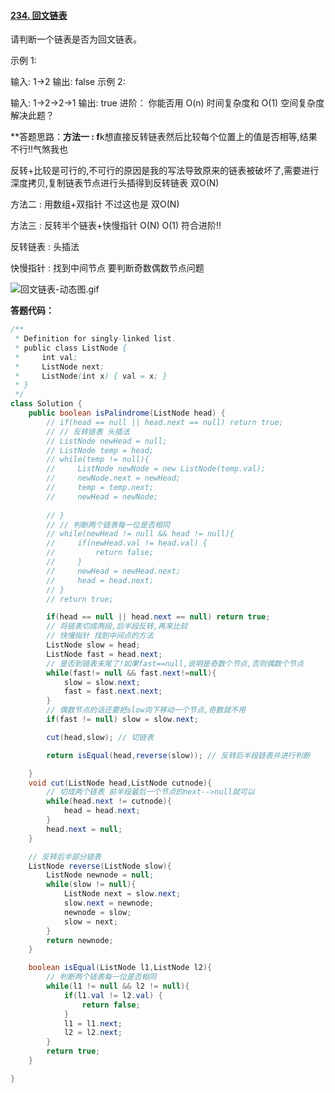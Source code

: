 #### [234. 回文链表](https://leetcode-cn.com/problems/palindrome-linked-list/)

请判断一个链表是否为回文链表。

示例 1:

输入: 1->2
输出: false
示例 2:

输入: 1->2->2->1
输出: true
进阶：
你能否用 O(n) 时间复杂度和 O(1) 空间复杂度解决此题？



**答题思路：**方法一 : f**k想直接反转链表然后比较每个位置上的值是否相等,结果不行!!气煞我也

​		反转+比较是可行的,不可行的原因是我的写法导致原来的链表被破坏了,需要进行深度拷贝,复制链表节点进行头插得到反转链表  双O(N)

方法二 : 用数组+双指针 不过这也是 双O(N)

方法三 : 反转半个链表+快慢指针  O(N) O(1) 符合进阶!!

反转链表 : 头插法

快慢指针 : 找到中间节点 要判断奇数偶数节点问题

![回文链表-动态图.gif](https://pic.leetcode-cn.com/5781a82fcd49c3ee8341f7a0dc801d4924f8e6daa994455cf348c13fd7903321-%E5%9B%9E%E6%96%87%E9%93%BE%E8%A1%A8-%E5%8A%A8%E6%80%81%E5%9B%BE.gif)

  



**答题代码：**

```java
/**
 * Definition for singly-linked list.
 * public class ListNode {
 *     int val;
 *     ListNode next;
 *     ListNode(int x) { val = x; }
 * }
 */
class Solution {
    public boolean isPalindrome(ListNode head) {
        // if(head == null || head.next == null) return true;
        // // 反转链表 头插法
        // ListNode newHead = null;
        // ListNode temp = head;
        // while(temp != null){
        //     ListNode newNode = new ListNode(temp.val);
        //     newNode.next = newHead;
        //     temp = temp.next;
        //     newHead = newNode;
            
        // }
        // // 判断两个链表每一位是否相同 
        // while(newHead != null && head != null){
        //     if(newHead.val != head.val) {
        //         return false;
        //     }
        //     newHead = newHead.next;
        //     head = head.next;
        // } 
        // return true;

        if(head == null || head.next == null) return true;
        // 将链表切成两段,后半段反转,再来比较
        // 快慢指针 找到中间点的方法
        ListNode slow = head;
        ListNode fast = head.next;
        // 是否到链表末尾了!如果fast==null,说明是奇数个节点,否则偶数个节点
        while(fast!= null && fast.next!=null){ 
            slow = slow.next;
            fast = fast.next.next;
        }
        // 偶数节点的话还要把slow向下移动一个节点,奇数就不用
        if(fast != null) slow = slow.next;

        cut(head,slow); // 切链表

        return isEqual(head,reverse(slow)); // 反转后半段链表并进行判断

    }
    void cut(ListNode head,ListNode cutnode){
        // 切成两个链表 前半段最后一个节点的next-->null就可以
        while(head.next != cutnode){
            head = head.next;
        }
        head.next = null;
    }

    // 反转后半部分链表
    ListNode reverse(ListNode slow){
        ListNode newnode = null;
        while(slow != null){
            ListNode next = slow.next;
            slow.next = newnode;
            newnode = slow;
            slow = next;
        }
        return newnode;
    }

    boolean isEqual(ListNode l1,ListNode l2){
        // 判断两个链表每一位是否相同 
        while(l1 != null && l2 != null){
            if(l1.val != l2.val) {
                return false;
            }
            l1 = l1.next;
            l2 = l2.next;
        } 
        return true;
    }

}
```

